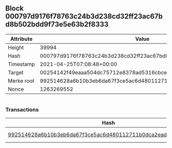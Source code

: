 ## Block 000797d9176f78763c24b3d238cd32ff23ac67bd8b502bdd9f73e5e63b2f8333

Attribute | Value
--- | ---
Height | 39994
Hash | 000797d9176f78763c24b3d238cd32ff23ac67bd8b502bdd9f73e5e63b2f8333
Timestamp | 2021-04-25T07:08:48+00:00
Target | 00254142f49eaaa504dc75712e8378ad5316cbcead634704b3734b6271167cc4
Merke root | 992514628a6b10b3eb6da67f3ce5ac6d480112711b0dca2eadc8c8f1fb1798a6
Nonce | 1263269552

```

```

### Transactions

Hash | Amount
--- | ---
[992514628a6b10b3eb6da67f3ce5ac6d480112711b0dca2eadc8c8f1fb1798a6](992514628a6b10b3eb6da67f3ce5ac6d480112711b0dca2eadc8c8f1fb1798a6.md) | 10.00000000 SKEPTI 
